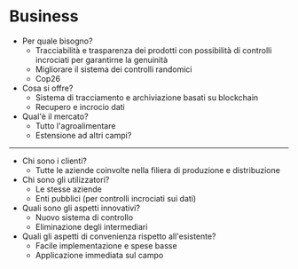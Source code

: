 # Business

- Per quale bisogno?
    - Tracciabilità e trasparenza dei prodotti con possibilità di controlli incrociati per garantirne la genuinità
    - Migliorare il sistema dei controlli randomici
    - Cop26
- Cosa si offre?
    - Sistema di tracciamento e archiviazione basati su blockchain
    - Recupero e incrocio dati
- Qual'è il mercato?
    - Tutto l'agroalimentare
    - Estensione ad altri campi?

---

- Chi sono i clienti?
    - Tutte le aziende coinvolte nella filiera di produzione e distribuzione
- Chi sono gli utilizzatori?
    - Le stesse aziende
    - Enti pubblici (per controlli incrociati sui dati)
- Quali sono gli aspetti innovativi?
    - Nuovo sistema di controllo
    - Eliminazione degli intermediari
- Quali gli aspetti di convenienza rispetto all'esistente?
    - Facile implementazione e spese basse
    - Applicazione immediata sul campo
